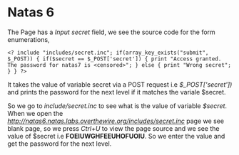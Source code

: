 # Natas 6
The Page has a *Input secret* field, we see the source code for the form enumerations,

`<?
include "includes/secret.inc";
    if(array_key_exists("submit", $_POST)) {
        if($secret == $_POST['secret']) {
        print "Access granted. The password for natas7 is <censored>";
    } else {
        print "Wrong secret";
    }
    }
?>`

It takes the value of variable secret via a POST request i.e *$_POST['secret'])* and prints the password for the next level if it matches the variale $secret.

So we go to *include/secret.inc* to see what is the value of variable *$secret*. When we open the *http://natas6.natas.labs.overthewire.org/includes/secret.inc* page we see blank page, so we press *Ctrl+U* to view the page source and we see the value of $secret i.e **FOEIUWGHFEEUHOFUOIU**.
So we enter the value and get the password for the next level. 